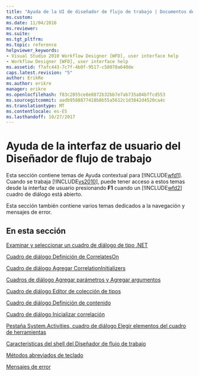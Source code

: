 ```yaml
---
title: "Ayuda de la UI de diseñador de flujo de trabajo | Documentos de Microsoft"
ms.custom: 
ms.date: 11/04/2016
ms.reviewer: 
ms.suite: 
ms.tgt_pltfrm: 
ms.topic: reference
helpviewer_keywords:
- Visual Studio 2010 Workflow Designer [WFD], user interface help
- Workflow Designer [WFD], user interface help
ms.assetid: f7afc443-7c7f-4b0f-9517-c58070a640de
caps.latest.revision: "5"
author: ErikRe
ms.author: erikre
manager: erikre
ms.openlocfilehash: f83c2055ce8e8872b32bb7e7ab735a04bffcd553
ms.sourcegitcommit: aadb9588877418b8b55a5612c1d3842d4520ca4c
ms.translationtype: MT
ms.contentlocale: es-ES
ms.lasthandoff: 10/27/2017
---
```

# <a name="workflow-designer-ui-help"></a>Ayuda de la interfaz de usuario del Diseñador de flujo de trabajo
Esta sección contiene temas de Ayuda contextual para [!INCLUDE[wfd1](../workflow-designer/includes/wfd1_md.md)]. Cuando se trabaja [!INCLUDE[vs2010](../misc/includes/vs2010_md.md)], puede tener acceso a estos temas desde la interfaz de usuario presionando **F1** cuando un [!INCLUDE[wfd2](../workflow-designer/includes/wfd2_md.md)] cuadro de diálogo está abierto.  
  
 Esta sección también contiene varios temas dedicados a la navegación y mensajes de error.  
  
## <a name="in-this-section"></a>En esta sección  
 [Examinar y seleccionar un cuadro de diálogo de tipo .NET](../workflow-designer/browse-and-select-a-dotnet-type-dialog-box.md)  
  
 [Cuadro de diálogo Definición de CorrelatesOn](../workflow-designer/correlateson-definition-dialog-box.md)  
  
 [Cuadro de diálogo Agregar CorrelationInitializers](../workflow-designer/add-correlationinitializers-dialog-box.md)  
  
 [Cuadros de diálogo Agregar parámetros y Agregar argumentos](../workflow-designer/add-parameters-and-add-arguments-dialog-boxes.md)  
  
 [Cuadro de diálogo Editor de colección de tipos](../workflow-designer/type-collection-editor-dialog-box.md)  
  
 [Cuadro de diálogo Definición de contenido](../workflow-designer/content-definition-dialog-box.md)  
  
 [Cuadro de diálogo Inicializar correlación](../workflow-designer/initialize-correlation-dialog-box.md)  
  
 [Pestaña System.Activities, cuadro de diálogo Elegir elementos del cuadro de herramientas](../workflow-designer/system-activities-tab-choose-toolbox-items-dialog-box.md)  
  
 [Características del shell del Diseñador de flujo de trabajo](../workflow-designer/workflow-designer-shell-features.md)  
  
 [Métodos abreviados de teclado](../workflow-designer/keyboard-shortcuts-in-the-workflow-designer.md)  
  
 [Mensajes de error](../workflow-designer/error-messages-in-workflow-designer.md)